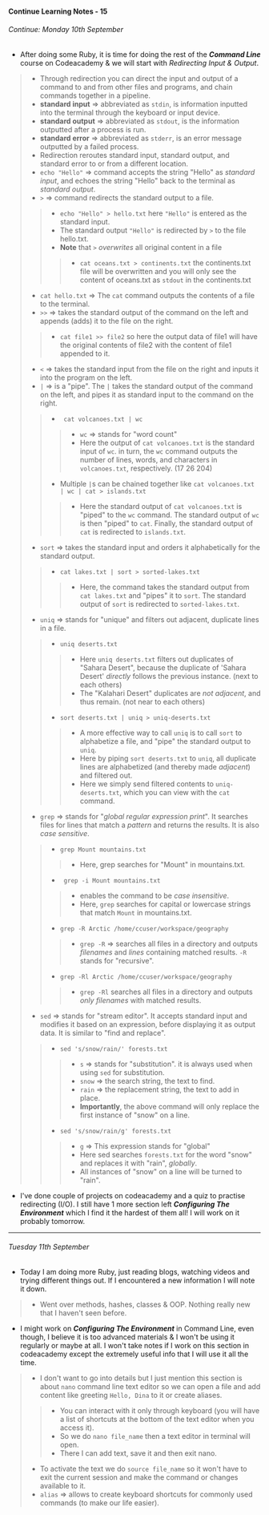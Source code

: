 #### Continue Learning Notes - 15

###### Continue: Monday 10th September

+ After doing some Ruby, it is time for doing the rest of the *__Command Line__* course on Codeacademy & we will start with *Redirecting Input & Output*.
>* Through redirection you can direct the input and output of a command to and from other files and programs, and chain commands together in a pipeline.
>* __standard input__ =>  abbreviated as `stdin`, is information inputted into the terminal through the keyboard or input device.
>* __standard output__ => abbreviated as `stdout`, is the information outputted after a process is run.
>* __standard error__ => abbreviated as `stderr`, is an error message outputted by a failed process.
>* Redirection reroutes standard input, standard output, and standard error to or from a different location.
>* `echo "Hello"` => command accepts the string "Hello" as *standard input*, and echoes the string "Hello" back to the terminal as *standard output*.
>* `>` => command redirects the standard output to a file.
>>* `echo "Hello" > hello.txt` here `"Hello"` is entered as the standard input.
>>* The standard output `"Hello"` is redirected by `>` to the file hello.txt.
>>* __Note__ that `>` *overwrites* all original content in a file
>>>* `cat oceans.txt > continents.txt` the continents.txt file will be overwritten and you will only see the content of oceans.txt as `stdout` in the continents.txt
>* `cat hello.txt` => The `cat` command outputs the contents of a file to the terminal.
>* `>>` => takes the standard output of the command on the left and appends (adds) it to the file on the right.
>>* `cat file1 >> file2` so here the output data of file1 will have the original contents of file2 with the content of file1 appended to it.
>* `<` => takes the standard input from the file on the right and inputs it into the program on the left.
>* `|` => is a "pipe". The `|` takes the standard output of the command on the left, and pipes it as standard input to the command on the right.
>>* ` cat volcanoes.txt | wc`
>>>* `wc` => stands for "word count"
>>>* Here the output of `cat volcanoes.txt` is the standard input of `wc`. in turn, the `wc` command outputs the number of lines, words, and characters in `volcanoes.txt`, respectively. (17  26  204)
>>* Multiple `|`s can be chained together like `cat volcanoes.txt | wc | cat > islands.txt`  
>>>* Here the standard output of `cat volcanoes.txt` is "piped" to the `wc` command. The standard output of `wc` is then "piped" to `cat`. Finally, the standard output of `cat` is redirected to `islands.txt`.
>* `sort` => takes the standard input and orders it alphabetically for the standard output.
>>* `cat lakes.txt | sort > sorted-lakes.txt`
>>>* Here, the command takes the standard output from `cat lakes.txt` and "pipes" it to `sort`. The standard output of `sort` is redirected to `sorted-lakes.txt`.
>* `uniq` => stands for "unique" and filters out adjacent, duplicate lines in a file.
>>* `uniq deserts.txt`
>>>* Here `uniq deserts.txt` filters out duplicates of "Sahara Desert", because the duplicate of 'Sahara Desert' *directly* follows the previous instance. (next to each others)
>>>* The "Kalahari Desert" duplicates are *not adjacent*, and thus remain. (not near to each others)
>>* `sort deserts.txt | uniq > uniq-deserts.txt`
>>>* A more effective way to call `uniq` is to call `sort` to alphabetize a file, and "pipe" the standard output to `uniq`.
>>>* Here by piping `sort deserts.txt` to `uniq`, all duplicate lines are alphabetized (and thereby made *adjacent*) and filtered out.
>>>* Here we simply send filtered contents to `uniq-deserts.txt`, which you can view with the `cat` command.
>* `grep` => stands for "*global regular expression print*". It searches files for lines that match a *pattern* and returns the results. It is also *case sensitive*.
>>* `grep Mount mountains.txt`
>>>* Here, grep searches for "Mount" in mountains.txt.
>>* ` grep -i Mount mountains.txt`
>>>* enables the command to be *case insensitive*.
>>>* Here, `grep` searches for capital or lowercase strings that match `Mount` in mountains.txt.
>>* `grep -R Arctic /home/ccuser/workspace/geography`
>>>* `grep -R` => searches all files in a directory and outputs *filenames* and *lines* containing matched results. `-R` stands for "recursive".
>>* `grep -Rl Arctic /home/ccuser/workspace/geography`
>>>* `grep -Rl` searches all files in a directory and outputs *only filenames* with matched results.
>* `sed` =>  stands for "stream editor". It accepts standard input and modifies it based on an expression, before displaying it as output data. It is similar to "find and replace".
>>* `sed 's/snow/rain/' forests.txt`
>>>* `s` => stands for "substitution". it is always used when using `sed` for substitution.
>>>* `snow` => the search string, the text to find.
>>>* `rain` => the replacement string, the text to add in place.
>>>* __Importantly__, the above command will only replace the first instance of "snow" on a line.
>>* `sed 's/snow/rain/g' forests.txt`
>>>* `g` => This expression stands for "global"
>>>* Here sed searches `forests.txt` for the word "snow" and replaces it with "rain", *globally*.
>>>* All instances of "snow" on a line will be turned to "rain".

+ I've done couple of projects on codeacademy and a quiz to practise redirecting (I/O). I still have 1 more section left *__Configuring The Environment__* which I find it the hardest of them all! I will work on it probably tomorrow.

---

###### Tuesday 11th September

+ Today I am doing more Ruby, just reading blogs, watching videos and trying different things out. If I encountered a new information I will note it down.
>* Went over methods, hashes, classes & OOP. Nothing really new that I haven't seen before.

+ I might work on *__Configuring The Environment__* in Command Line, even though, I believe it is too advanced materials & I won't be using it regularly or maybe at all. I won't take notes if I work on this section in codeacademy except the extremely useful info that I will use it all the time.
>* I don't want to go into details but I just mention this section is about `nano` command line text editor so we can open a file and add content like greeting `Hello, Dina` to it or create aliases.
>>* You can interact with it only through keyboard (you will have a list of shortcuts at the bottom of the text editor when you access it).
>>* So we do `nano file_name` then a text editor in terminal will open.
>>* There I can add text, save it and then exit nano.
>* To activate the text we do `source file_name` so it won't have to exit the current session and make the command or changes available to it.
>* `alias` => allows to create keyboard shortcuts for commonly used commands (to make our life easier).
